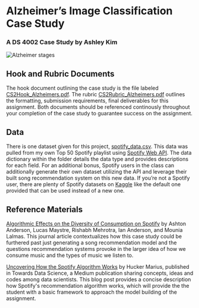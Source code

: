# Alzheimer’s Image Classification Case Study
### A DS 4002 Case Study by Ashley Kim

![Alzheimer stages](https://media.springernature.com/full/springer-static/image/art%3A10.1007%2Fs00415-018-9016-3/MediaObjects/415_2018_9016_Fig1_HTML.jpg?as=webp)

## Hook and Rubric Documents
The hook document outlining the case study is the file labeled [CS2Hook_Alzheimers.pdf](/CS2Hook_Alzheimers.pdf). The rubric [CS2Rubric_Alzheimers.pdf](/CS2Rubric_Alzheimers.pdf) outlines the formatting, submission requirements, final deliverables for this assignment. Both documents should be referenced continously throughout your completion of the case study to guarantee success on the assignment.

## Data
There is one dataset given for this project, [spotify_data.csv](Data/spotify_data.csv). This data was pulled from my own Top 50 Spotify playlist using [Spotify Web API](https://developer.spotify.com/documentation/web-api). The data dictionary within the folder details the data type and provides descriptions for each field. For an additional bonus, Spotify users in the class can additionally generate their own dataset utilizing the API and leverage their built song recommendation system on this new data. If you’re not a Spotify user, there are plenty of Spotify datasets on [Kaggle](https://www.kaggle.com/datasets) like the default one provided that can be used instead of a new one.

## Reference Materials

[Algorithmic Effects on the Diversity of Consumption on Spotify](https://github.com/ayk2ea/DS4002-CS2_Spotify/blob/main/Reference%20Materials/Algorithmic-Effects-on-the-Diversity-of-Consumption-on-Spotify.pdf) by Ashton Anderson, Lucas Maystre, Rishabh Mehrotra, Ian Anderson, and Mounia Lalmas. This journal article contextualizes how this case study could be furthered past just generating a song recommendation model and the questions recommendation systems provoke in the larger idea of how we consume music and the types of music we listen to.

[Uncovering How the Spotify Algorithm Works](https://github.com/ayk2ea/DS4002-CS2_Spotify/blob/main/Reference%20Materials/Uncovering%20How%20the%20Spotify%20Algorithm%20Works%20_%20by%20Hucker%20Marius%20_%20Towards%20Data%20Science.pdf) by Hucker Marius, published in Towards Data Science, a Medium publication sharing concepts, ideas and codes among data scientists. This blog post provides a concise description how Spotify's recommendation algorithm works, which will provide the the student with a basic framework to approach the model building of the assignment.
